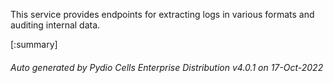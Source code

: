 






This service provides endpoints for extracting logs in various formats and auditing internal data.

[:summary]

###### Auto generated by Pydio Cells Enterprise Distribution v4.0.1 on 17-Oct-2022
